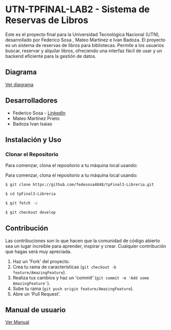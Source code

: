 # UTN-TPFINAL-LAB2 - Sistema de Reservas de Libros

Este es el proyecto final para la Universidad Tecnológica Nacional (UTN), desarrollado por Federico Sosa , Mateo Martinez e Ivan Badoza. El proyecto es un sistema de reservas de libros para bibliotecas. Permite a los usuarios buscar, reservar y alquilar libros, ofreciendo una interfaz fácil de usar y un backend eficiente para la gestión de datos.

## Diagrama

[Ver diagrama](https://drive.google.com/file/d/1jNlrDUaZSbxbuZqhDYndvDurd2DANxV5/view?usp=sharing)

## Desarrolladores

- Federico Sosa - [LinkedIn](https://www.linkedin.com/in/federico-sosa-533512239/)
- Mateo Martínez Prieto
- Badoza Ivan Isaias

## Instalación y Uso

### Clonar el Repositorio
Para comenzar, clona el repositorio a tu máquina local usando:


Para comenzar, clona el repositorio a tu máquina local usando:
```sh
$ git clone https://github.com/fedesosa4848/tpFinal3-Libreria.git
```
```sh
$ cd tpFinal3-Libreria
```
```sh
$ git fetch -a
```
```sh
$ git checkout develop
```

## Contribución
Las contribuciones son lo que hacen que la comunidad de código abierto sea un lugar increíble para aprender, inspirar y crear. Cualquier contribución que hagas será muy apreciada.

1. Haz un 'Fork' del proyecto.
2. Crea tu rama de características (`git checkout -b feature/AmazingFeature`).
3. Realiza tus cambios y haz un 'commit' (`git commit -m 'Add some AmazingFeature'`).
4. Sube tu rama (`git push origin feature/AmazingFeature`).
5. Abre un 'Pull Request'.

## Manual de usuario

[Ver Manual]()
